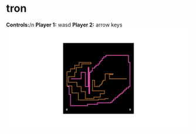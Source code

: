 # tron
**Controls:**/n
**Player 1:** wasd
**Player 2:** arrow keys
![Image](https://github.com/tin-martin/tron/blob/main/Screen%20Shot%202022-04-20%20at%208.12.19%20PM.png)
